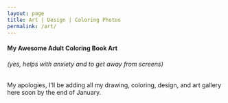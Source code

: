 ```yaml
---
layout: page
title: Art | Design | Coloring Photos
permalink: /art/
---
```


#### My Awesome Adult Coloring Book Art

###### (_yes, helps with anxiety and to get away from screens_)

My apologies, I'll be adding all my drawing, coloring, design, and art gallery here soon
by the end of January.
